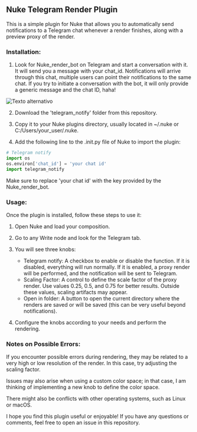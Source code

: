 ## Nuke Telegram Render Plugin

This is a simple plugin for Nuke that allows you to automatically send notifications to a Telegram chat whenever a render finishes, along with a preview proxy of the render.

### Installation:

1. Look for Nuke_render_bot on Telegram and start a conversation with it. It will send you a message with your chat_id. Notifications will arrive through this chat, multiple users can point their notifications to the same chat. If you try to initiate a conversation with the bot, it will only provide a generic message and the chat ID, haha!

![Texto alternativo](https://i.imgur.com/Sr1OfNf.png)

2. Download the 'telegram_notify' folder from this repository.

3. Copy it to your Nuke plugins directory, usually located in ~/.nuke or C:/Users/your_user/.nuke.

4. Add the following line to the .init.py file of Nuke to import the plugin:
```python
# Telegram notify
import os
os.environ['chat_id'] = 'your chat id'
import telegram_notify
```
Make sure to replace 'your chat id' with the key provided by the Nuke_render_bot.

### Usage:

Once the plugin is installed, follow these steps to use it:

1. Open Nuke and load your composition.

2. Go to any Write node and look for the Telegram tab.

3. You will see three knobs:
   - Telegram notify: A checkbox to enable or disable the function. If it is disabled, everything will run normally. If it is enabled, a proxy render will be performed, and the notification will be sent to Telegram.
   - Scaling Factor: A control to define the scale factor of the proxy render. Use values 0.25, 0.5, and 0.75 for better results. Outside these values, scaling artifacts may appear.
   - Open in folder: A button to open the current directory where the renders are saved or will be saved (this can be very useful beyond notifications).

4. Configure the knobs according to your needs and perform the rendering.

### Notes on Possible Errors:

If you encounter possible errors during rendering, they may be related to a very high or low resolution of the render. In this case, try adjusting the scaling factor.

Issues may also arise when using a custom color space; in that case, I am thinking of implementing a new knob to define the color space.

There might also be conflicts with other operating systems, such as Linux or macOS.

I hope you find this plugin useful or enjoyable! If you have any questions or comments, feel free to open an issue in this repository.
